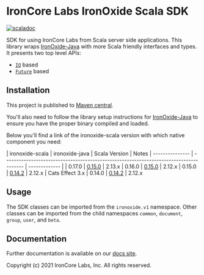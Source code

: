 # IronCore Labs IronOxide Scala SDK

[![scaladoc](https://javadoc.io/badge2/com.ironcorelabs/ironoxide-scala_2.12/scaladoc.svg)](https://javadoc.io/doc/com.ironcorelabs/ironoxide-scala_2.12)

SDK for using IronCore Labs from Scala server side applications. This library wraps [IronOxide-Java](https://github.com/IronCoreLabs/ironoxide-swig-bindings/tree/main/java)
with more Scala friendly interfaces and types. It presents two top level APIs:

- [`IO`](https://typelevel.org/cats-effect/) based
- [`Future`](https://docs.scala-lang.org/overviews/core/futures.html) based

## Installation

This project is published to [Maven central](https://search.maven.org/artifact/com.ironcorelabs/ironoxide-scala_2.12).

You'll also need to follow the library setup instructions for [IronOxide-Java](https://github.com/IronCoreLabs/ironoxide-swig-bindings/tree/main/java#library) to ensure
you have the proper binary compiled and loaded.

Below you'll find a link of the ironoxide-scala version with which native component you need:

| ironoxide-scala | ironoxide-java                                                                         | Scala Version | Notes
| --------------- | -------------------------------------------------------------------------------------- | ------------- |
| 0.17.0          | [0.15.0](https://github.com/IronCoreLabs/ironoxide-swig-bindings/releases/tag/v0.15.0) | 2.13.x
| 0.16.0          | [0.15.0](https://github.com/IronCoreLabs/ironoxide-swig-bindings/releases/tag/v0.15.0) | 2.12.x
| 0.15.0          | [0.14.2](https://github.com/IronCoreLabs/ironoxide-swig-bindings/releases/tag/v0.14.2) | 2.12.x        | Cats Effect 3.x
| 0.14.0          | [0.14.2](https://github.com/IronCoreLabs/ironoxide-swig-bindings/releases/tag/v0.14.2) | 2.12.x

## Usage

The SDK classes can be imported from the `ironoxide.v1` namespace. Other classes can be imported from the
child namespaces `common`, `document`, `group`, `user`, and `beta`.

## Documentation

Further documentation is available on our [docs site](https://ironcorelabs.com/docs).

Copyright (c) 2021 IronCore Labs, Inc. All rights reserved.
